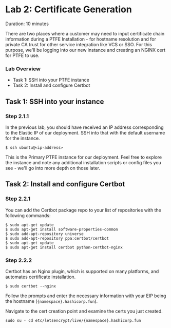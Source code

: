 # Lab 2: Certificate Generation

Duration: 10 minutes

There are two places where a customer may need to input certificate chain information during a PTFE Installation - for hostname resolution and for private CA trust for other service integration like VCS or SSO. For this purpose, we'll be logging into our new instance and creating an NGINX cert for PTFE to use.

### Lab Overview

- Task 1: SSH into your PTFE instance
- Task 2: Install and configure Certbot

## Task 1: SSH into your instance

### Step 2.1.1

In the previous lab, you should have received an IP address corresponding to the Elastic IP of our deployment. SSH into that with the default username for the instance.

```shell
$ ssh ubuntu@<ip-address>
```

This is the Primary PTFE instance for our deployment. Feel free to explore the instance and note any additional installation scripts or config files you see - we'll go into more depth on those later.

## Task 2: Install and configure Certbot

### Step 2.2.1

You can add the Certbot package repo to your list of repositories with the following commands:

```shell
$ sudo apt-get update
$ sudo apt-get install software-properties-common
$ sudo add-apt-repository universe
$ sudo add-apt-repository ppa:certbot/certbot
$ sudo apt-get update
$ sudo apt-get install certbot python-certbot-nginx
```

### Step 2.2.2

Certbot has an Nginx plugin, which is supported on many platforms, and automates certificate installation.

```shell
$ sudo certbot --nginx
```

Follow the prompts and enter the necessary information with your EIP being the hostname (`{namespace}.hashicorp.fun`).

Navigate to the cert creation point and examine the certs you just created.

`sudo su - cd etc/letsencrypt/live/{namespace}.hashicorp.fun`